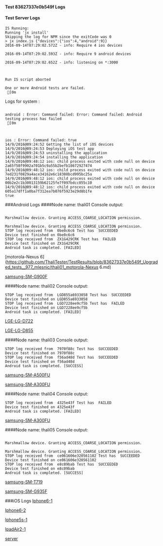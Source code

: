 #### Test 83627337e0b549f Logs

#### Test Server Logs
```
IS Running:
Running 'jx install'
Skipping the log for NPM since the exitCode was 0
> jx index.js {"devices":{"ios":4,"android":9}}
2016-09-14T07:29:02.572Z - info: Require 4 ios devices

2016-09-14T07:29:02.593Z - info: Require 9 android devices

2016-09-14T07:29:02.652Z - info: listening on *:3000


 
Run IS script aborted
 
One or more Android tests are failed.
 [0m

```


Logs for system : 
```

android : Error: Command failed: Error: Command failed: Android testing process has failed
 [0m



ios : Error: Command failed: true
14/9/2016@09:24:52 Getting the list of iOS devices 
14/9/2016@09:24:53 Deploying iOS test app 
14/9/2016@09:24:53 uninstalling the application 
14/9/2016@09:24:54 installing the application 
14/9/2016@09:48:12 ios: child process exited with code null on device 2a65f58f9902a701b5c9a55b2befb18672927474 
14/9/2016@09:48:12 ios: child process exited with code null on device 7ed231f0829a4ace34162e6c18308bcd995bc25a 
14/9/2016@09:48:12 ios: child process exited with code null on device 00b2e2c1b30013159b62125fe7f097bdcc055c10 
14/9/2016@09:48:12 ios: child process exited with code null on device 605a17dff1a0ba7f312ea7b076f5923e29d8b1fe 
true

```
###Android Logs
####Node name: thali01
Console output:
```

Marshmallow device. Granting ACCESS_COARSE_LOCATION permission.

Marshmallow device. Granting ACCESS_COARSE_LOCATION permission.
STOP log received from  0be0c6c6 Test has  SUCCEEDED
Device test finished on 0be0c6c6 
STOP log received from  ZX1G429CRK Test has  FAILED
Device test finished on ZX1G429CRK 
Android task is completed. [FAILED]
```
[motorola-Nexus 6](https://github.com/ThaliTester/TestResults/blob/83627337e0b549f_Upgraded_tests__977_mlesnic/thali01_motorola-Nexus 6.md)

[samsung-SM-G900F](https://github.com/ThaliTester/TestResults/blob/83627337e0b549f_Upgraded_tests__977_mlesnic/thali01_samsung-SM-G900F.md)

####Node name: thali02
Console output:
```
STOP log received from  LGD855a6933058 Test has  SUCCEEDED
Device test finished on LGD855a6933058 
STOP log received from  LGD7228ee9cf5b Test has  FAILED
Device test finished on LGD7228ee9cf5b 
Android task is completed. [FAILED]
```
[LGE-LG-D722](https://github.com/ThaliTester/TestResults/blob/83627337e0b549f_Upgraded_tests__977_mlesnic/thali02_LGE-LG-D722.md)

[LGE-LG-D855](https://github.com/ThaliTester/TestResults/blob/83627337e0b549f_Upgraded_tests__977_mlesnic/thali02_LGE-LG-D855.md)

####Node name: thali03
Console output:
```
STOP log received from  7970f88c Test has  SUCCEEDED
Device test finished on 7970f88c 
STOP log received from  f56ad48d Test has  SUCCEEDED
Device test finished on f56ad48d 
Android task is completed. [SUCCESS]
```
[samsung-SM-A500FU](https://github.com/ThaliTester/TestResults/blob/83627337e0b549f_Upgraded_tests__977_mlesnic/thali03_samsung-SM-A500FU.md)

[samsung-SM-A300FU](https://github.com/ThaliTester/TestResults/blob/83627337e0b549f_Upgraded_tests__977_mlesnic/thali03_samsung-SM-A300FU.md)

####Node name: thali04
Console output:
```
STOP log received from  4325e43f Test has  FAILED
Device test finished on 4325e43f 
Android task is completed. [FAILED]
```
[samsung-SM-A300FU](https://github.com/ThaliTester/TestResults/blob/83627337e0b549f_Upgraded_tests__977_mlesnic/thali04_samsung-SM-A300FU.md)

####Node name: thali05
Console output:
```

Marshmallow device. Granting ACCESS_COARSE_LOCATION permission.

Marshmallow device. Granting ACCESS_COARSE_LOCATION permission.
STOP log received from  ce061606e320561102 Test has  SUCCEEDED
Device test finished on ce061606e320561102 
STOP log received from  e8c09bab Test has  SUCCEEDED
Device test finished on e8c09bab 
Android task is completed. [SUCCESS]
```
[samsung-SM-T719](https://github.com/ThaliTester/TestResults/blob/83627337e0b549f_Upgraded_tests__977_mlesnic/thali05_samsung-SM-T719.md)

[samsung-SM-G935F](https://github.com/ThaliTester/TestResults/blob/83627337e0b549f_Upgraded_tests__977_mlesnic/thali05_samsung-SM-G935F.md)


###iOS Logs
[Iphone6-1](https://github.com/ThaliTester/TestResults/blob/83627337e0b549f_Upgraded_tests__977_mlesnic/iOS_Iphone6-1.md)

[Iphone6-2](https://github.com/ThaliTester/TestResults/blob/83627337e0b549f_Upgraded_tests__977_mlesnic/iOS_Iphone6-2.md)

[Iphone5s-1](https://github.com/ThaliTester/TestResults/blob/83627337e0b549f_Upgraded_tests__977_mlesnic/iOS_Iphone5s-1.md)

[IpadAir2-1](https://github.com/ThaliTester/TestResults/blob/83627337e0b549f_Upgraded_tests__977_mlesnic/iOS_IpadAir2-1.md)

[server](https://github.com/ThaliTester/TestResults/blob/83627337e0b549f_Upgraded_tests__977_mlesnic/iOS_server.md)




